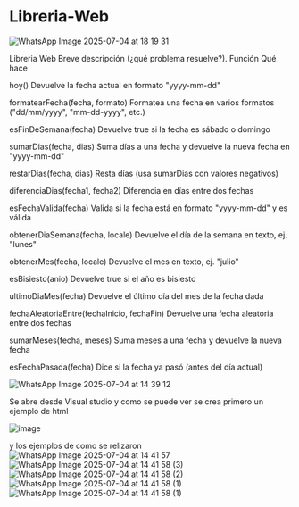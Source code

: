 # Libreria-Web
![WhatsApp Image 2025-07-04 at 18 19 31](https://github.com/user-attachments/assets/d6bef53a-f0c9-4cf3-b31b-8c40e9706540)

Libreria Web
Breve descripción (¿qué problema resuelve?).
Función	Qué hace

hoy()	Devuelve la fecha actual en formato "yyyy-mm-dd"

formatearFecha(fecha, formato)	Formatea una fecha en varios formatos ("dd/mm/yyyy", "mm-dd-yyyy", etc.)

esFinDeSemana(fecha)	Devuelve true si la fecha es sábado o domingo

sumarDias(fecha, dias)	Suma días a una fecha y devuelve la nueva fecha en "yyyy-mm-dd"

restarDias(fecha, dias)	Resta días (usa sumarDias con valores negativos)

diferenciaDias(fecha1, fecha2)	Diferencia en días entre dos fechas

esFechaValida(fecha)	Valida si la fecha está en formato "yyyy-mm-dd" y es válida

obtenerDiaSemana(fecha, locale)	Devuelve el día de la semana en texto, ej. "lunes"

obtenerMes(fecha, locale)	Devuelve el mes en texto, ej. "julio"

esBisiesto(anio)	Devuelve true si el año es bisiesto

ultimoDiaMes(fecha)	Devuelve el último día del mes de la fecha dada

fechaAleatoriaEntre(fechaInicio, fechaFin)	Devuelve una fecha aleatoria entre dos fechas

sumarMeses(fecha, meses)	Suma meses a una fecha y devuelve la nueva fecha

esFechaPasada(fecha)	Dice si la fecha ya pasó (antes del día actual)

![WhatsApp Image 2025-07-04 at 14 39 12](https://github.com/user-attachments/assets/70898770-2e3b-4e98-9cc9-ef4e6f8bd64d)

Se abre desde Visual studio y como se puede ver se crea primero un ejemplo de html

![image](https://github.com/user-attachments/assets/a6455441-67f7-4b68-8dbf-9e8eb01c856e)

y los ejemplos de como se relizaron
![WhatsApp Image 2025-07-04 at 14 41 57](https://github.com/user-attachments/assets/d241e642-e8c6-488c-b228-be6f1c2554b3)
![WhatsApp Image 2025-07-04 at 14 41 58 (3)](https://github.com/user-attachments/assets/1848b069-49df-42ac-8729-e6cbacf99fa5)
![WhatsApp Image 2025-07-04 at 14 41 58 (2)](https://github.com/user-attachments/assets/16e686a6-e339-4872-85db-f34f7c7c82ba)
![WhatsApp Image 2025-07-04 at 14 41 58 (1)](https://github.com/user-attachments/assets/0705f22d-d91c-4ad6-9f1f-002ce5411a16)
![WhatsApp Image 2025-07-04 at 14 41 58 (1)](https://github.com/user-attachments/assets/e5051b6a-1018-486b-bd68-dff85b435c0c)


